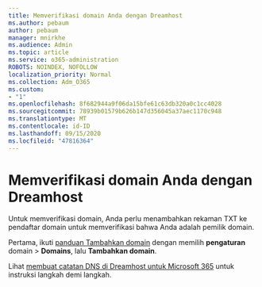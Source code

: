 ```yaml
---
title: Memverifikasi domain Anda dengan Dreamhost
ms.author: pebaum
author: pebaum
manager: mnirkhe
ms.audience: Admin
ms.topic: article
ms.service: o365-administration
ROBOTS: NOINDEX, NOFOLLOW
localization_priority: Normal
ms.collection: Adm_O365
ms.custom:
- "1"
ms.openlocfilehash: 8f682944a9f06da15bfe61c63db320a0c1cc4028
ms.sourcegitcommit: 78939b01579b626b147d356045a37aec1170c948
ms.translationtype: MT
ms.contentlocale: id-ID
ms.lasthandoff: 09/15/2020
ms.locfileid: "47816364"
---
```

# <a name="verify-your-domain-with-dreamhost"></a>Memverifikasi domain Anda dengan Dreamhost

Untuk memverifikasi domain, Anda perlu menambahkan rekaman TXT ke pendaftar domain untuk memverifikasi bahwa Anda adalah pemilik domain. 

Pertama, ikuti [panduan Tambahkan domain](https://admin.microsoft.com/Adminportal#/Domains) dengan memilih **pengaturan** domain \> **Domains**, lalu **Tambahkan domain**.
  
Lihat [membuat catatan DNS di Dreamhost untuk Microsoft 365](https://docs.microsoft.com/microsoft-365/admin/dns/create-dns-records-at-dreamhost) untuk instruksi langkah demi langkah.